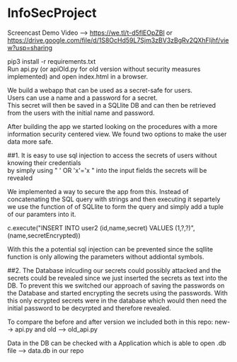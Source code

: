 # InfoSecProject
Screencast Demo Video --> https://we.tl/t-d5flEOpZBl or https://drive.google.com/file/d/1S8OcHd59L7Sjm3zBV3zBgRv2QXhFljhf/view?usp=sharing

pip3 install -r requirements.txt <br />
Run api.py (or apiOld.py for old version without security measures implemented) and open index.html in a browser.


We build a webapp that can be used as a secret-safe for users. <br />
Users can use a name and a password for a secret. <br />
This secret will then be saved in a SQLlite DB and can then be retrieved from the users with the initial name and password. <br />

After building the app we started looking on the procedures with a more information security centered view. We found two options to make the user data more safe.

##1.
It is easy to use sql injection to access the secrets of users without knowing their credentials <br />
by simply using " ' OR 'x'='x " into the input fields the secrets will be revealed <br />

We implemented a way to secure the app from this. Instead of concatenating the SQL query with strings and then executing it separtely we use the function of of SQLlite to form the query and simply add a tuple of our paramters into it.

c.execute("INSERT INTO user2 (id,name,secret) VALUES (1,?,?)",(name,secretEncrypted))

With this the a potential sql injection can be prevented since the sqllite function is only allowing the parameters without addiontal symbols.


##2.
The Database inlcuding our secrets could possibly attacked and the secrets could be revealed since we just inserted the secrets as text into the DB.
To prevent this we switched our approach of saving the passwords on the Database and started encrypting the secrets using the passwords. With this only ecrypted secrets were in the database which would then need the initial password to be decyrpted and therefore revealed. 

To compare the before and after version we included both in this repo: new--> api.py  and old --> old_api.py


Data in the DB can be checked with a Application which is able to open .db file --> data.db in our repo
